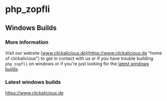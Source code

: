 # php_zopfli 

## Windows Builds

### More information

Visit our website [www.clickalicious.de](https://www.clickalicious.de "home of clickalicious") to get in contact with us or if you have trouble building `php_zopfli` on windows or if you're just looking for the [latest windows builds](https://www.clickalicious.de/).


### Latest windows builds

https://www.clickalicious.de
